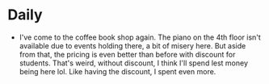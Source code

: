 # Daily

- I've come to the coffee book shop again. The piano on the 4th floor isn't available due to events holding there, a bit of misery here. But aside from that, the pricing is even better than before with discount for students. That's weird, without discount, I think I'll spend lest money being here lol. Like having the discount, I spent even more.
